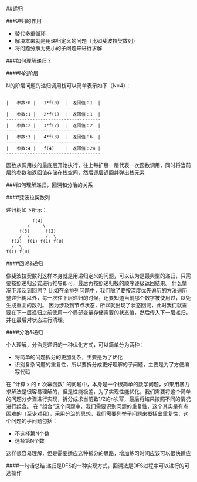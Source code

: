 ##递归

###递归的作用
- 替代多重循环
- 解决本来就是用递归定义的问题（比如斐波拉契数列）
- 将问题分解为更小的子问题来进行求解

###如何理解递归？

####N的阶层

N的阶层问题的递归调用栈可以简单表示如下（N=4）：

````

|   参数:0 |   1*f(0)  |  返回值：1  |
------------------------------------
|   参数:1 |   2*f(1)  |  返回值：1  |
------------------------------------
|   参数:2 |   3*f(2)  |  返回值：2  |
------------------------------------
|   参数:3 |   4*f(3)  |  返回值：6  |
------------------------------------
|   参数:4 |   f(4)    |  返回值：24 |
------------------------------------
````

函数从调用栈的最底层开始执行，往上每扩展一层代表一次函数调用，同时将当前层的参数和返回值存储在栈空间，然后逐层返回并弹出栈元素



###如何理解递归，回溯和分治的关系

####斐波拉契数列

递归树如下所示：

              f(4)
            /     \
         f(3)      f(2)
         /  \      /  \
      f(2)  f(1) f(1) f(0)
      /  \  
    f(1) f(0) 
    

####回溯&递归

像斐波拉契数列这样本身就是用递归定义的问题，可以认为是最典型的递归，只需要按照递归公式进行推导即可，最后再按照递归栈的顺序逐级返回结果。
什么情况下涉及到回溯？
比如在全排列问题中，我们除了要按深度优先遍历的方法遍历整递归树以外，每一次往下层递归的时候，还要知道当前那个数字被使用过，以免生成重复的数列。
因为涉及到节点状态，所以就出现了状态回溯，此时我们就需要在下一层递归之前使用一个局部变量存储需要的状态值，然后传入下一层递归，并在最后对状态进行清理。

    
####分治&递归

个人理解，分治是递归的一种优化方式，可以简单分为两种：
- 将简单的问题拆分的更加复杂，主要是为了优化
- 识别复杂问题的重复性，所以要拆分成更好理解的子问题，主要是为了方便编写代码

在 "计算 x 的 n 次幂函数" 的问题中，本身是一个很简单的数学问题，如果用暴力求解法是很容易理解的，但是性能极差，为了实现性能优化，我们需要将这个简单的问题分步骤进行实现，拆分成求当前数1/2的n次幂，最后将结果按照不同的情况进行组合。
在 "组合"这个问题中，我们需要识别问题的重复性，这个其实是有点困难的（至少对我），采用分治的思想，我们需要列举子问题来概括出重复性，这个问题的子问题包括：

- 不选择第N个数
- 选择第N个数

这样很容易理解，但是需要适应这种拆分的思路，增加练习时间应该可以很快适应


####一句话总结
递归是DFS的一种实现方式，回溯法是DFS过程中可以进行的可选操作